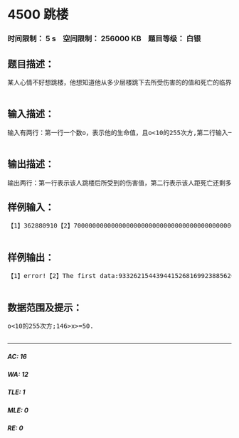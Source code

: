 # 4500 跳楼   
### 时间限制： 5 s&nbsp;&nbsp;&nbsp;&nbsp;空间限制： 256000 KB&nbsp;&nbsp;&nbsp;&nbsp;题目等级： 白银  
## 题目描述：  

<pre>
某人心情不好想跳楼，他想知道他从多少层楼跳下去所受伤害的的值和死亡的临界值为多少，已知他的生命值为o，跳的楼层数为x，第n层楼跳下去所受的伤害是[(n-1)(n-2)......2*1],请你帮他算一算。（或许最好的办法是高精度。。。）  

</pre>
  
  
## 输入描述：  

<pre>
输入有两行：第一行一个数o，表示他的生命值，且o<10的255次方,第二行输入一个数x，表示他从多少层楼跳下去，146>x>=50，o,x均为整数。（当然这是脱离现实的。。。）  

</pre>
  
  
## 输出描述：  

<pre>
输出两行：第一行表示该人跳楼后所受到的伤害值，第二行表示该人距死亡还剩多少生命值，若x项小于规定数据，则输出“error!"，若数据均符合且计算后距死亡为0生命值或更少，则输出第一行的数后，再输出“died”。
</pre>
  
  
## 样例输入：  

<pre>
【1】362880910【2】70000000000000000000000000000000000000000000000000000000000000000000000000000000000000000000000000000000000000000000000000000000000000000000000000000000000000000000000000000000000000000000000000000000099【3】12345678901234567890123456789012345678901234567890123456789012345678901234567890123456789012345678901234567890123456789012345678901234567890123456789012345678901234567890123456789012345678901234567890123456789012345678901234567890123456789012345678901234101  

</pre>
  
  
## 样例输出：  

<pre>
【1】error!【2】The first data:933262154439441526816992388562667004907159682643816214685929638952175999932299156089414639761565182862536979208272237582511852109168640000000000000000000000The second data:699999999999999999999999999999999999999999999066737845560558473183007611437332995092840317356183785314070361047824000067700843910585360238434817137463020791727762417488147890831360000000000000000000000【3】The first data:9425947759838359420851623124482936749562312794702543768327889353416977599316221476503087861591808346911623490003549599583369706302603264000000000000000000000000The second data:12345678901234567890123456789012345678901234567890123456789012345678901234567890123456789012336252953474729530702605165887862742151672255095420913020684456325484256968573901980285924484087092887656266633453239412762309194931964626123456789012345678901234  

</pre>
  
  
## 数据范围及提示：  

<pre>
o<10的255次方;146>x>=50.  

</pre>
  
  
***  

##### AC: 16  
##### WA: 12  
##### TLE: 1  
##### MLE: 0  
##### RE: 0  
